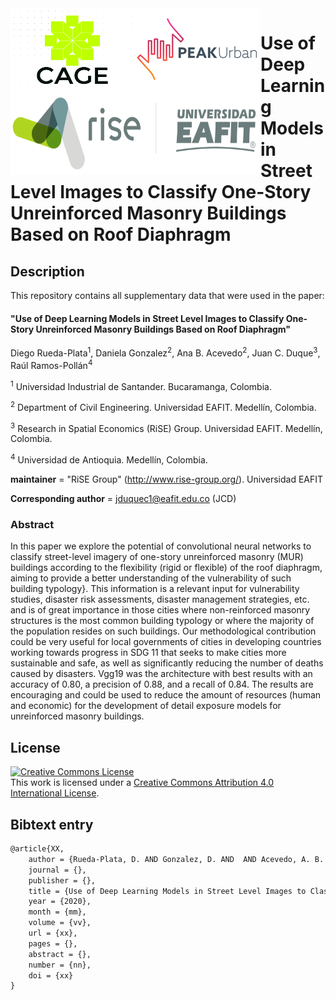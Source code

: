 <img src="logos/logoCAGE2.png" alt="CAGE UIS logo" align="left" width ="200" height="133">
<img src="logos/PEAKurban.png" alt="PEAK Urban logo" align="left" width ="200" height="133">
<img src="logos/logo_rise_eafit.png" alt="RISE logo" align="left" width ="400" height="133">







Use of Deep Learning Models in Street Level Images to Classify One-Story Unreinforced Masonry Buildings Based on Roof Diaphragm
===========================================================================================


## Description

This repository contains all supplementary data that were used in the paper:

#### "Use of Deep Learning Models in Street Level Images to Classify One-Story Unreinforced Masonry Buildings Based on Roof Diaphragm"

Diego Rueda-Plata<sup>1</sup>, Daniela Gonzalez<sup>2</sup>, Ana B. Acevedo<sup>2</sup>, Juan C.  Duque<sup>3</sup>, Raúl Ramos-Pollán<sup>4</sup>

<sup>1</sup> Universidad Industrial de Santander. Bucaramanga, Colombia.

<sup>2</sup> Department of Civil Engineering. Universidad EAFIT. Medellín, Colombia.

<sup>3</sup> Research in Spatial Economics (RiSE) Group. Universidad EAFIT. Medellín, Colombia.

<sup>4</sup> Universidad de Antioquia. Medellín, Colombia.


__maintainer__ = "RiSE Group"  (http://www.rise-group.org/). Universidad EAFIT

__Corresponding author__ = jduquec1@eafit.edu.co (JCD)

### Abstract 

In this paper we explore the potential of convolutional neural networks to classify street-level imagery of one-story unreinforced masonry (MUR) buildings according to the flexibility (rigid or flexible) of the roof diaphragm, aiming to provide a better understanding of the vulnerability of such building typology}. This information is a relevant input for vulnerability studies, disaster risk assessments, disaster management strategies, etc. and is of great importance in those cities where non-reinforced masonry structures is the most common building typology or where the majority of the population  resides on such buildings. Our methodological contribution could be very useful for local governments of cities in developing countries working towards progress in SDG 11 that seeks to make cities more sustainable and safe, as well as significantly reducing the number of deaths caused by disasters. Vgg19 was the architecture with best results with an accuracy of 0.80, a precision of 0.88, and a recall of 0.84. The results are encouraging and could be used to reduce the amount of resources (human and economic) for the development of detail exposure models for unreinforced masonry buildings.


## License

<a rel="license" href="http://creativecommons.org/licenses/by/4.0/"><img alt="Creative Commons License" style="border-width:0" src="https://i.creativecommons.org/l/by/4.0/88x31.png" /></a><br />This work is licensed under a <a rel="license" href="http://creativecommons.org/licenses/by/4.0/">Creative Commons Attribution 4.0 International License</a>.

## Bibtext entry


```tex
@article{XX,
    author = {Rueda-Plata, D. AND Gonzalez, D. AND  AND Acevedo, A. B. AND Duque, J. C. AND Ramos-Pollán, R. },
    journal = {},
    publisher = {},
    title = {Use of Deep Learning Models in Street Level Images to Classify One-Story Unreinforced Masonry Buildings Based on Roof Diaphragm},
    year = {2020},
    month = {mm},
    volume = {vv},
    url = {xx},
    pages = {},
    abstract = {},
    number = {nn},
    doi = {xx}
}
```
